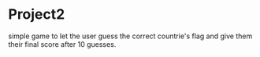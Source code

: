# Project2

simple game to let the user guess the correct countrie's flag and give them their final score after 10 guesses.
